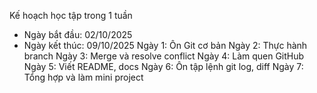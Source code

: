 Kế hoạch học tập trong 1 tuần
- Ngày bắt đầu: 02/10/2025
- Ngày kết thúc: 09/10/2025
Ngày 1: Ôn Git cơ bản
Ngày 2: Thực hành branch
Ngày 3: Merge và resolve conflict
Ngày 4: Làm quen GitHub
Ngày 5: Viết README, docs
Ngày 6: Ôn tập lệnh git log, diff
Ngày 7: Tổng hợp và làm mini project
